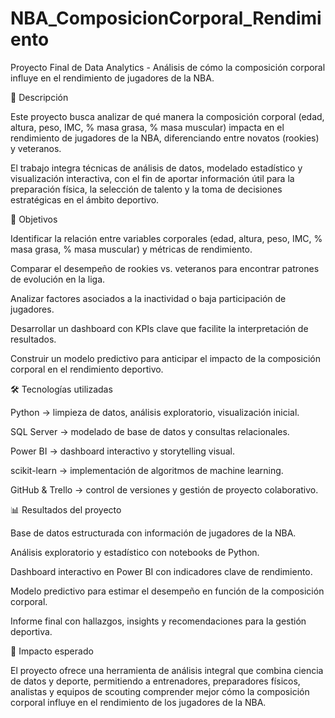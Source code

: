 # NBA_ComposicionCorporal_Rendimiento
Proyecto Final de Data Analytics - Análisis de cómo la composición corporal influye en el rendimiento de jugadores de la NBA.

📌 Descripción

Este proyecto busca analizar de qué manera la composición corporal (edad, altura, peso, IMC, % masa grasa, % masa muscular) impacta en el rendimiento de jugadores de la NBA, diferenciando entre novatos (rookies) y veteranos.

El trabajo integra técnicas de análisis de datos, modelado estadístico y visualización interactiva, con el fin de aportar información útil para la preparación física, la selección de talento y la toma de decisiones estratégicas en el ámbito deportivo.

🎯 Objetivos

Identificar la relación entre variables corporales (edad, altura, peso, IMC, % masa grasa, % masa muscular) y métricas de rendimiento.

Comparar el desempeño de rookies vs. veteranos para encontrar patrones de evolución en la liga.

Analizar factores asociados a la inactividad o baja participación de jugadores.

Desarrollar un dashboard con KPIs clave que facilite la interpretación de resultados.

Construir un modelo predictivo para anticipar el impacto de la composición corporal en el rendimiento deportivo.

🛠️ Tecnologías utilizadas

Python → limpieza de datos, análisis exploratorio, visualización inicial.

SQL Server → modelado de base de datos y consultas relacionales.

Power BI → dashboard interactivo y storytelling visual.

scikit-learn → implementación de algoritmos de machine learning.

GitHub & Trello → control de versiones y gestión de proyecto colaborativo.

📊 Resultados del proyecto

Base de datos estructurada con información de jugadores de la NBA.

Análisis exploratorio y estadístico con notebooks de Python.

Dashboard interactivo en Power BI con indicadores clave de rendimiento.

Modelo predictivo para estimar el desempeño en función de la composición corporal.

Informe final con hallazgos, insights y recomendaciones para la gestión deportiva.

🚀 Impacto esperado

El proyecto ofrece una herramienta de análisis integral que combina ciencia de datos y deporte, permitiendo a entrenadores, preparadores físicos, analistas y equipos de scouting comprender mejor cómo la composición corporal influye en el rendimiento de los jugadores de la NBA.

